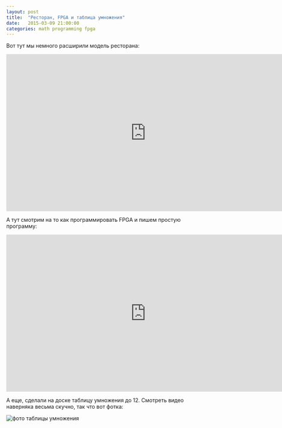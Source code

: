 ```yaml
---
layout: post
title:  "Ресторан, FPGA и таблица умножения"
date:   2015-03-09 21:00:00
categories: math programming fpga
---
```


Вот тут мы немного расширили модель ресторана:

<iframe width="740" height="417" src="https://www.youtube.com/embed/hu19_5e23qE" frameborder="0" allowfullscreen></iframe>

А тут смотрим на то как программировать FPGA и пишем простую программу:

<iframe width="740" height="417" src="https://www.youtube.com/embed/d8SzGEgEEZA" frameborder="0" allowfullscreen></iframe>

А еще, сделали на доске таблицу умножения до 12. Смотреть видео наверняка весьма скучно, так что вот фотка:

![фото таблицы умножения]({{site.url}}/assets/2015-03-09-mul-table.png)
